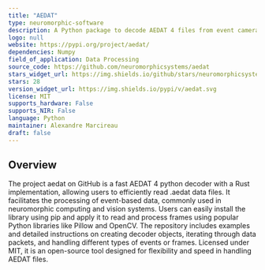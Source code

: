 ```yaml
---
title: "AEDAT"
type: neuromorphic-software
description: A Python package to decode AEDAT 4 files from event cameras with a Rust implementation for speed.
logo: null
website: https://pypi.org/project/aedat/
dependencies: Numpy
field_of_application: Data Processing
source_code: https://github.com/neuromorphicsystems/aedat
stars_widget_url: https://img.shields.io/github/stars/neuromorphicsystems/aedat.svg?style=social
stars: 28
version_widget_url: https://img.shields.io/pypi/v/aedat.svg
license: MIT
supports_hardware: False
supports_NIR: False
language: Python
maintainer: Alexandre Marcireau
draft: false
---
```


## Overview
The project aedat on GitHub is a fast AEDAT 4 python decoder with a Rust implementation, allowing users to efficiently read .aedat data files. It facilitates the processing of event-based data, commonly used in neuromorphic computing and vision systems. Users can easily install the library using pip and apply it to read and process frames using popular Python libraries like Pillow and OpenCV. The repository includes examples and detailed instructions on creating decoder objects, iterating through data packets, and handling different types of events or frames. Licensed under MIT, it is an open-source tool designed for flexibility and speed in handling AEDAT files.
